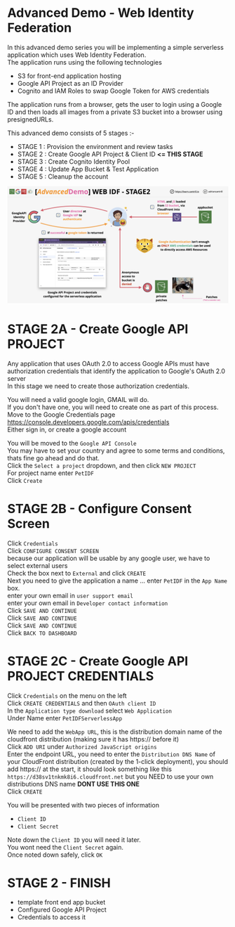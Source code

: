 # Advanced Demo - Web Identity Federation

In this advanced demo series you will be implementing a simple serverless application which uses Web Identity Federation.  
The application runs using the following technologies  

- S3 for front-end application hosting  
- Google API Project as an ID Provider  
- Cognito and IAM Roles to swap Google Token for AWS credentials  

The application runs from a browser, gets the user to login using a Google ID and then loads all images from a private S3 bucket into a browser using presignedURLs.  

This advanced demo consists of 5 stages :-  

- STAGE 1 : Provision the environment and review tasks   
- STAGE 2 : Create Google API Project & Client ID **<= THIS STAGE**  
- STAGE 3 : Create Cognito Identity Pool  
- STAGE 4 : Update App Bucket & Test Application  
- STAGE 5 : Cleanup the account  

![Stage2- PNG](https://github.com/Kenneth7117/AWS_Projects/blob/main/WebIDF/ARCHITECTURE-STAGE2.png)  

# STAGE 2A - Create Google API PROJECT  

Any application that uses OAuth 2.0 to access Google APIs must have authorization credentials that identify the application to Google's OAuth 2.0 server  
In this stage we need to create those authorization credentials.  

You will need a valid google login, GMAIL will do.  
If you don't have one, you will need to create one as part of this process.  
Move to the Google Credentials page https://console.developers.google.com/apis/credentials    
Either sign in, or create a google account  

You will be moved to the `Google API Console`    
You may have to set your country and agree to some terms and conditions, thats fine go ahead and do that.    
Click the `Select a project` dropdown, and then click `NEW PROJECT`   
For project name enter `PetIDF`  
Click `Create`    

# STAGE 2B - Configure Consent Screen  
Click `Credentials`  
Click `CONFIGURE CONSENT SCREEN`    
because our application will be usable by any google user, we have to select external users  
Check the box next to `External` and click `CREATE`  
Next you need to give the application a name ... enter `PetIDF` in the `App Name` box.   
enter your own email in `user support email`  
enter your own email in `Developer contact information`  
Click `SAVE AND CONTINUE`   
Click `SAVE AND CONTINUE`  
Click `SAVE AND CONTINUE`  
Click `BACK TO DASHBOARD`    


# STAGE 2C - Create Google API PROJECT CREDENTIALS  

Click `Credentials` on the menu on the left   
Click `CREATE CREDENTIALS` and then `OAuth client ID`   
In the `Application type download` select `Web Application`   
Under Name enter `PetIDFServerlessApp`  

We need to add the `WebApp URL`, this is the distribution domain name of the cloudfront distribution (making sure it has https:// before it)  
Click `ADD URI` under `Authorized JavaScript origins`   
Enter the endpoint URL, you need to enter the `Distribution DNS Name` of your CloudFront distribution (created by the 1-click deployment), you should add https:// at the start,  it should look something like this `https://d38sv1tnkmk8i6.cloudfront.net` but you NEED to use your own distributions DNS name **DONT USE THIS ONE**  
Click `CREATE`  

You will be presented with two pieces of information  

- `Client ID`  
- `Client Secret`  

Note down the `Client ID` you will need it later.  
You wont need the `Client Secret` again.  
Once noted down safely, click `OK`   

# STAGE 2 - FINISH  

- template front end app bucket
- Configured Google API Project
- Credentials to access it

